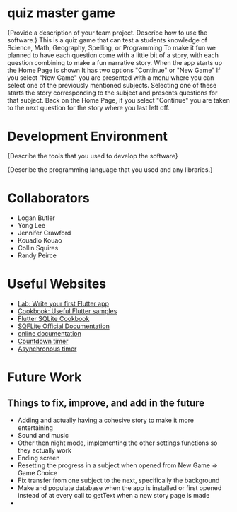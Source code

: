 # quiz master game

{Provide a description of your team project.  Describe how to use the software.}
This is a quiz game that can test a students knowledge of Science, Math, Geography, Spelling, or Programming
To make it fun we planned to have each question come with a little bit of a story, with each question combining to make a fun narrative story. 
When the app starts up the Home Page is shown
It has two options "Continue" or "New Game"
If you select "New Game" you are presented with a menu where you can select one of the previously mentioned subjects. Selecting one of these starts the story corresponding to the subject and presents questions for that subject.
Back on the Home Page, if you select "Continue" you are taken to the next question for the story where you last left off.

# Development Environment

{Describe the tools that you used to develop the software}

{Describe the programming language that you used and any libraries.}

# Collaborators

* Logan Butler
* Yong Lee
* Jennifer Crawford
* Kouadio Kouao
* Collin Squires
* Randy Peirce

# Useful Websites

* [Lab: Write your first Flutter app](https://docs.flutter.dev/get-started/codelab)
* [Cookbook: Useful Flutter samples](https://docs.flutter.dev/cookbook)
* [Flutter SQLite Cookbook](https://docs.flutter.dev/cookbook/persistence/sqlite)
* [SQFLite Official Documentation](https://pub.dev/packages/sqflite)
* [online documentation](https://docs.flutter.dev/)
* [Countdown timer](https://pub.dev/packages/flutter_countdown_timer)
* [Asynchronous timer](https://api.flutter.dev/flutter/dart-async/Timer-class.html)

# Future Work
## Things to fix, improve, and add in the future
* Adding and actually having a cohesive story to make it more entertaining
* Sound and music
* Other then night mode, implementing the other settings functions so they actually work
* Ending screen
* Resetting the progress in a subject when opened from New Game => Game Choice
* Fix transfer from one subject to the next, specifically the background
* Make and populate database when the app is installed or first opened instead of at every call to getText when a new story page is made
* 
